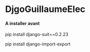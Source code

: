 # DjgoGuillaumeElec


#### A installer avant ####

pip install django-suit==0.2.23

pip install django-import-export
